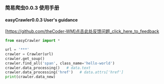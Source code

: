 ### 简易爬虫0.0.3 使用手册   
#### easyCrawler0.0.3 User's guidance
[https://github.com/theCoder-WM]点击此处反馈问题_click_here_to_feedback

```python
from easyCrawler import *

url = '***'
crawler = Crawler(url)
crawler.get_soup()
crawler.find_all('span', class_name='hello-world')
crawler.data_processing()   # data.text
crawler.data_processing('href')   # data.attrs['href']
print(crawler.data_new)
```
